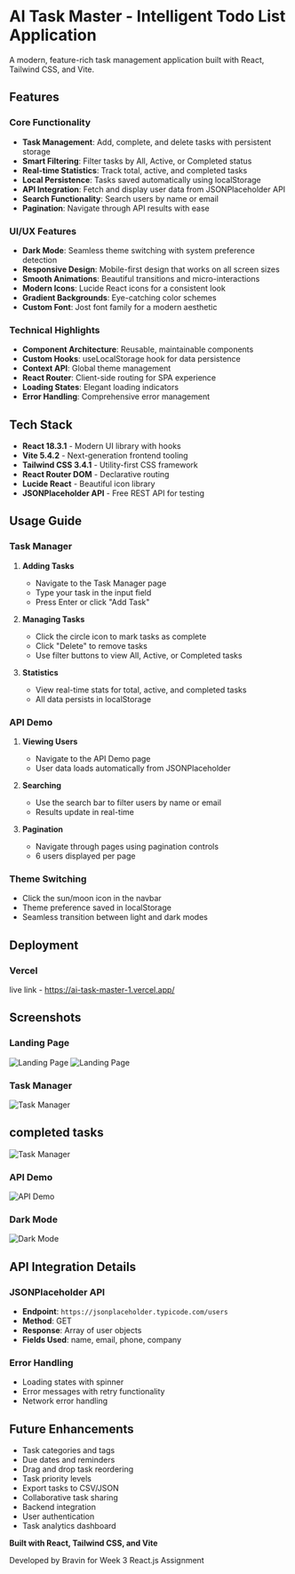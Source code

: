 # AI Task Master - Intelligent Todo List Application

A modern, feature-rich task management application built with React, Tailwind CSS, and Vite. 



## Features

### Core Functionality
- **Task Management**: Add, complete, and delete tasks with persistent storage
- **Smart Filtering**: Filter tasks by All, Active, or Completed status
- **Real-time Statistics**: Track total, active, and completed tasks
- **Local Persistence**: Tasks saved automatically using localStorage
- **API Integration**: Fetch and display user data from JSONPlaceholder API
- **Search Functionality**: Search users by name or email
- **Pagination**: Navigate through API results with ease

### UI/UX Features
- **Dark Mode**: Seamless theme switching with system preference detection
- **Responsive Design**: Mobile-first design that works on all screen sizes
- **Smooth Animations**: Beautiful transitions and micro-interactions
- **Modern Icons**: Lucide React icons for a consistent look
- **Gradient Backgrounds**: Eye-catching color schemes
- **Custom Font**: Jost font family for a modern aesthetic

### Technical Highlights
- **Component Architecture**: Reusable, maintainable components
- **Custom Hooks**: useLocalStorage hook for data persistence
- **Context API**: Global theme management
- **React Router**: Client-side routing for SPA experience
- **Loading States**: Elegant loading indicators
- **Error Handling**: Comprehensive error management

## Tech Stack

- **React 18.3.1** - Modern UI library with hooks
- **Vite 5.4.2** - Next-generation frontend tooling
- **Tailwind CSS 3.4.1** - Utility-first CSS framework
- **React Router DOM** - Declarative routing
- **Lucide React** - Beautiful icon library
- **JSONPlaceholder API** - Free REST API for testing


## Usage Guide

### Task Manager

1. **Adding Tasks**
   - Navigate to the Task Manager page
   - Type your task in the input field
   - Press Enter or click "Add Task"

2. **Managing Tasks**
   - Click the circle icon to mark tasks as complete
   - Click "Delete" to remove tasks
   - Use filter buttons to view All, Active, or Completed tasks

3. **Statistics**
   - View real-time stats for total, active, and completed tasks
   - All data persists in localStorage

### API Demo

1. **Viewing Users**
   - Navigate to the API Demo page
   - User data loads automatically from JSONPlaceholder

2. **Searching**
   - Use the search bar to filter users by name or email
   - Results update in real-time

3. **Pagination**
   - Navigate through pages using pagination controls
   - 6 users displayed per page

### Theme Switching

- Click the sun/moon icon in the navbar
- Theme preference saved in localStorage
- Seamless transition between light and dark modes



## Deployment

### Vercel

live link - https://ai-task-master-1.vercel.app/



## Screenshots

### Landing Page
![Landing Page](/public/Screenshot%202025-10-24%20183456.png)
![Landing Page](/public/Screenshot%202025-10-24%20183518.png)
### Task Manager
![Task Manager](/public/Screenshot%202025-10-24%20183615.png)
## completed tasks
![Task Manager](/public/Screenshot%202025-10-24%20183628.png)
### API Demo
![API Demo](/public/Screenshot%202025-10-24%20183644.png)

### Dark Mode
![Dark Mode](/public/Screenshot%202025-10-24%20183518.png)

## API Integration Details

### JSONPlaceholder API

- **Endpoint**: `https://jsonplaceholder.typicode.com/users`
- **Method**: GET
- **Response**: Array of user objects
- **Fields Used**: name, email, phone, company

### Error Handling

- Loading states with spinner
- Error messages with retry functionality
- Network error handling



## Future Enhancements

- Task categories and tags
- Due dates and reminders
- Drag and drop task reordering
- Task priority levels
- Export tasks to CSV/JSON
- Collaborative task sharing
- Backend integration
- User authentication
- Task analytics dashboard



**Built with React, Tailwind CSS, and Vite**

Developed by Bravin for Week 3 React.js Assignment
